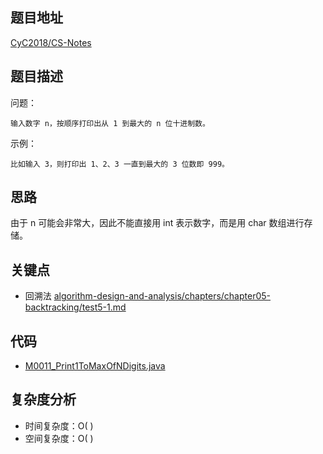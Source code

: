 <!--
 * @Date        : 2020-05-02 20:37:47
 * @LastEditors : anlzou
 * @Github      : https://github.com/anlzou
 * @LastEditTime: 2020-06-17 21:55:14
 * @FilePath    : \algorithm\problems\M0011_print1ToMaxOfNDigits.md
 * @Describe    : 
 -->
## 题目地址
[CyC2018/CS-Notes](https://github.com/CyC2018/CS-Notes/blob/master/notes/17.%20%E6%89%93%E5%8D%B0%E4%BB%8E%201%20%E5%88%B0%E6%9C%80%E5%A4%A7%E7%9A%84%20n%20%E4%BD%8D%E6%95%B0.md)

## 题目描述

问题：
```
输入数字 n，按顺序打印出从 1 到最大的 n 位十进制数。
```
示例：
```
比如输入 3，则打印出 1、2、3 一直到最大的 3 位数即 999。
```

## 思路
由于 n 可能会非常大，因此不能直接用 int 表示数字，而是用 char 数组进行存储。

## 关键点
- 回溯法 [algorithm-design-and-analysis/chapters/chapter05-backtracking/test5-1.md](https://github.com/anlzou/algorithm-design-and-analysis/blob/master/chapters/chapter05-backtracking/test5-1.md)

## 代码
- [M0011_Print1ToMaxOfNDigits.java](../code/M0011_Print1ToMaxOfNDigits.java)

## 复杂度分析

- 时间复杂度：O( )
- 空间复杂度：O( )
